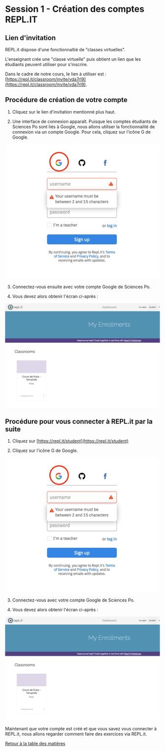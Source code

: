 # Session 1 - Création des comptes REPL.IT

## Lien d'invitation

REPL.it dispose d'une fonctionnaltié de "classes virtuelles".

L'enseignant crée une "classe virtuelle" puis obtient un lien que les étudiants peuvent utiliser pour s'inscrire.

Dans le cadre de notre cours, le lien à utiliser est : [https://repl.it/classroom/invite/vda7rl9](https://repl.it/classroom/invite/vda7rl9).

## Procédure de création de votre compte

1) Cliquez sur le lien d'invitation mentionné plus haut.

2) Une interface de connexion apparaît. Puisque les comptes étudiants de Sciences Po sont liés à Google, nous allons utiliser la fonctionnalité de connexion via un compte Google. Pour cela, cliquez sur l'icône G de Google.

![Création du compte avec Google](./account_creation_google.png)

3) Connectez-vous ensuite avec votre compte Google de Sciences Po.

4) Vous devez alors obtenir l'écran ci-après :

![Compte créé avec succès](./account_creation_validation.png)

## Procédure pour vous connecter à REPL.it par la suite

1) Cliquez sur [https://repl.it/student](https://repl.it/student)

2) Cliquez sur l'icône G de Google.

![Connexion avec Google](./account_creation_google.png)

3) Connectez-vous avec votre compte Google de Sciences Po.

4) Vous devez alors obtenir l'écran ci-après :

![Connexion établie avec succès](./account_creation_validation.png)

Maintenant que votre compte est créé et que vous savez vous connecter à REPL.it, nous allons regarder comment faire des exercices via REPL.it.

[Retour à la table des matières](../../../)